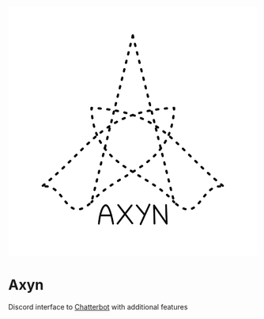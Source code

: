 ![Axyn logo](axyn.png)

# Axyn

Discord interface to [Chatterbot](https://github.com/gunthercox/ChatterBot)
with additional features
